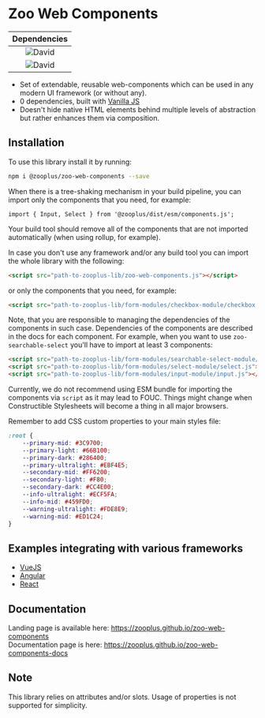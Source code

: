 # Zoo Web Components

|                             **Dependencies**                              |
| :-----------------------------------------------------------------------: |
| ![David](https://img.shields.io/david/dev/zooplus/zoo-web-components.svg) |
|   ![David](https://img.shields.io/david/zooplus/zoo-web-components.svg)   |

- Set of extendable, reusable web-components which can be used in any modern UI framework (or without any).
- 0 dependencies, built with [Vanilla JS](http://vanilla-js.com/)
- Doesn't hide native HTML elements behind multiple levels of abstraction but rather enhances them via composition.

## Installation

To use this library install it by running:

```bash
npm i @zooplus/zoo-web-components --save
```

When there is a tree-shaking mechanism in your build pipeline, you can import only the components that you need, for example:

```JS
import { Input, Select } from '@zooplus/dist/esm/components.js';
```

Your build tool should remove all of the components that are not imported automatically (when using rollup, for example).

In case you don't use any framework and/or any build tool you can import the whole library with the following:

```HTML
<script src="path-to-zooplus-lib/zoo-web-components.js"></script>
```

or only the components that you need, for example:

```HTML
<script src="path-to-zooplus-lib/form-modules/checkbox-module/checkbox.js"></script>
```

Note, that you are responsible to managing the dependencies of the components in such case. Dependencies of the components are described in the docs for each component. For example, when you want to use `zoo-searchable-select` you'll have to import at least 3 components:

```HTML
<script src="path-to-zooplus-lib/form-modules/searchable-select-module/searchable-select.js"></script>
<script src="path-to-zooplus-lib/form-modules/select-module/select.js"></script>
<script src="path-to-zooplus-lib/form-modules/input-module/input.js"></script>
```

Currently, we do not recommend using ESM bundle for importing the components via `script` as it may lead to FOUC. Things might change when Constructible Stylesheets will become a thing in all major browsers.

Remember to add CSS custom properties to your main styles file:

```CSS
:root {
	--primary-mid: #3C9700;
	--primary-light: #66B100;
	--primary-dark: #286400;
	--primary-ultralight: #EBF4E5;
	--secondary-mid: #FF6200;
	--secondary-light: #F80;
	--secondary-dark: #CC4E00;
	--info-ultralight: #ECF5FA;
	--info-mid: #459FD0;
	--warning-ultralight: #FDE8E9;
	--warning-mid: #ED1C24;
}
```

## Examples integrating with various frameworks

- [VueJS](https://github.com/GeorgeTailor/vue-wc-integration)
- [Angular](https://github.com/GeorgeTailor/angular-wc-integration)
- [React](https://github.com/GeorgeTailor/react-wc-integration)

## Documentation

Landing page is available here: <https://zooplus.github.io/zoo-web-components>  
Documentation page is here: <https://zooplus.github.io/zoo-web-components-docs>

## Note

This library relies on attributes and/or slots. Usage of properties is not supported for simplicity.

